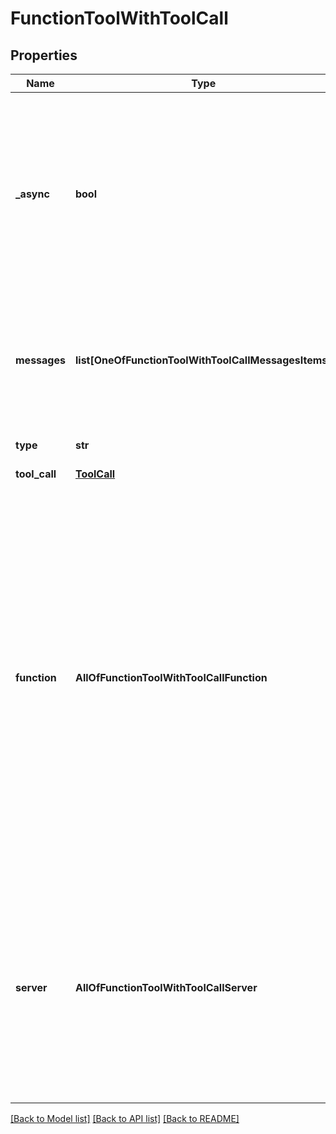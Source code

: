 # FunctionToolWithToolCall

## Properties
Name | Type | Description | Notes
------------ | ------------- | ------------- | -------------
**_async** | **bool** | This determines if the tool is async.  If async, the assistant will move forward without waiting for your server to respond. This is useful if you just want to trigger something on your server.  If sync, the assistant will wait for your server to respond. This is useful if want assistant to respond with the result from your server.  Defaults to synchronous (&#x60;false&#x60;). | [optional] 
**messages** | **list[OneOfFunctionToolWithToolCallMessagesItems]** | These are the messages that will be spoken to the user as the tool is running.  For some tools, this is auto-filled based on special fields like &#x60;tool.destinations&#x60;. For others like the function tool, these can be custom configured. | [optional] 
**type** | **str** | The type of tool. \&quot;function\&quot; for Function tool. | 
**tool_call** | [**ToolCall**](ToolCall.md) |  | 
**function** | **AllOfFunctionToolWithToolCallFunction** | This is the function definition of the tool.  For &#x60;endCall&#x60;, &#x60;transferCall&#x60;, and &#x60;dtmf&#x60; tools, this is auto-filled based on tool-specific fields like &#x60;tool.destinations&#x60;. But, even in those cases, you can provide a custom function definition for advanced use cases.  An example of an advanced use case is if you want to customize the message that&#x27;s spoken for &#x60;endCall&#x60; tool. You can specify a function where it returns an argument \&quot;reason\&quot;. Then, in &#x60;messages&#x60; array, you can have many \&quot;request-complete\&quot; messages. One of these messages will be triggered if the &#x60;messages[].conditions&#x60; matches the \&quot;reason\&quot; argument. | [optional] 
**server** | **AllOfFunctionToolWithToolCallServer** | This is the server that will be hit when this tool is requested by the model.  All requests will be sent with the call object among other things. You can find more details in the Server URL documentation.  This overrides the serverUrl set on the org and the phoneNumber. Order of precedence: highest tool.server.url, then assistant.serverUrl, then phoneNumber.serverUrl, then org.serverUrl. | [optional] 

[[Back to Model list]](../README.md#documentation-for-models) [[Back to API list]](../README.md#documentation-for-api-endpoints) [[Back to README]](../README.md)

